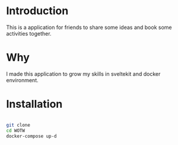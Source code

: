 # Introduction

This is a application for friends to share some ideas and book some activities together.

# Why

I made this application to grow my skills in sveltekit and docker environment.

# Installation

```bash

git clone
cd WOTW
docker-compose up-d
    
```

